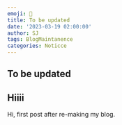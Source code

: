 ```yaml
---
emoji: 🌱
title: To be updated
date: '2023-03-19 02:00:00'
author: SJ
tags: BlogMaintanence
categories: Noticce
---
```


## To be updated
## Hiiii
Hi, first post after re-making my blog.


```toc

```
